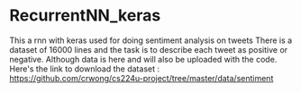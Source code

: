 # RecurrentNN_keras
This a rnn with keras used for doing sentiment analysis on tweets There is a dataset of 16000 lines and the task is to describe each tweet as positive or negative. Although data is here and will also be uploaded with the code. Here's the link to download the dataset : https://github.com/crwong/cs224u-project/tree/master/data/sentiment
